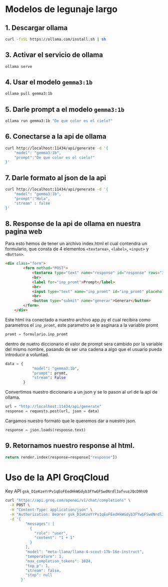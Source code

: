 # Modelos de legunaje largo

## 1. Descargar ollama
```sh
curl -fsSL https://ollama.com/install.sh | sh
```

## 3. Activar el servicio de ollama
```sh
ollama serve
```

## 4. Usar el modelo `gemma3:1b`
```sh
ollama pull gemma3:1b
```

## 5. Darle prompt a el modelo `gemma3:1b`
```sh
ollama run gemma3:1b "De que color es el cielo?"
```

## 6. Conectarse a la api de ollama
```sh
curl http://localhost:11434/api/generate -d '{
    "model": "gemma3:1b",
    "prompt":"De que color es el cielo?"
}'
```

## 7. Darle formato al json de la api
```sh
curl http://localhost:11434/api/generate -d '{
    "model": "gemma3:1b",
    "prompt":"Hola",
    "stream" : false
}'
```

## 8. Response de la api de ollama en nuestra pagina web
Para esto hemos de tener un archivo index.html el cual contendra un formulario, que consta de 4 elementos `<textarea>`, `<label>`, `<input>` y `<Button>`.

```html
<div class="form">
        <form method="POST">
            <textarea type="text" name="response" id="response" rows="30" cols="50" readonly>$response</textarea>
            <br>
            <label for="inp_promt">Prompt</label>
            <br>
            <input type="text" name="inp_promt" id="inp_promt" placeholder="prompt" required>
            <br>
            <button type="submit" name="generar">Generar</button>
        </form>
    </div>
```

Este html ira conectado a nuestro archivo app.py el cual recibira como parametros el `inp_promt`, este parametro se le asginara a la variable promt
```python
promt = formulario.inp_promt
```

dentro de nuetro diccionario el valor de prompt sera cambido por la variable del mismo nombre, pasando de ser una cadena a algo que el usuario pueda introducir a voluntad.
```python
data = {
            "model": "gemma3:1b",
            "prompt": promt,
            "stream": False
        }
```
Convertimos nuestro diccionario a un json y se lo pason al url de la api de ollama.
```python
url = "http://localhost:11434/api/generate"
response = requests.post(url, json = data)
```
Cargamos nuestro formato que le queremos dar a nuestro json.
```python
response = json.loads(response.text)
```

## 9. Retornamos nuestro response al html.
```python
return render.index(response=response["response"])
```

 # Uso de la API GroqCloud 
 Key API `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`

```sh
curl "https://api.groq.com/openai/v1/chat/completions" \
  -X POST \
  -H "Content-Type: application/json" \
  -H "Authorization: Bearer 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" \
  -d '{
         "messages": [
           {
             "role": "user",
             "content": "1 + 1"
           }
         ],
         "model": "meta-llama/llama-4-scout-17b-16e-instruct",
         "temperature": 1,
         "max_completion_tokens": 1024,
         "top_p": 1,
         "stream": false,
         "stop": null
       }'
```